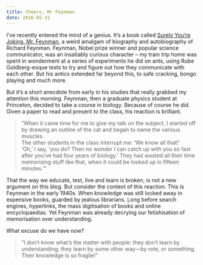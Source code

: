 ```yaml
---
title: Cheers, Mr Feynman.
date: 2016-05-31
---
```


<!--kg-card-begin: html--><p>I’ve recently entered the mind of a genius. It’s a book called <a href="http://amzn.to/1THQXNo">Surely You’re Joking, Mr. Feynman</a>, a weird amalgam of biography and autobiography of Richard Feynman. Feynman, Nobel prize winner and popular science communicator, was an insatiably curious character – my train trip home was spent in wonderment at a series of experiments he did on ants, using Rube Goldberg-esque tests to try and figure out how they communicate with each other. But his antics extended far beyond this, to safe cracking, bongo playing and much more.</p>
<p>But it’s a short anecdote from early in his studies that really grabbed my attention this morning. Feynman, then a graduate physics student at Princeton, decided to take a course in biology. Because of course he did. Given a paper to read and present to the class, his reaction is brilliant.</p>
<blockquote>
<p>”When it came time for me to give my talk on the subject, I started off by drawing an outline of the cat and began to name the various muscles.<br />
The other students in the class interrupt me: ‘We know all that!’<br />
‘Oh,’ I say, ‘you do? Then no wonder I can catch up with you so fast after you’ve had four years of biology.’ They had wasted all their time memorising stuff like that, when it could be looked up in fifteen minutes.’”</p>
</blockquote>
<p>That the way we educate, test, live and learn is broken, is not a new argument on this blog. But consider the context of this reaction. This is Feynman in the early 1940s. When knowledge was still locked away in expensive books, guarded by jealous librarians. Long before search engines, hyperlinks, the mass digitisation of books and online encyclopaedias. Yet Feynman was already decrying our fetishisation of memorisation over understanding.</p>
<p>What excuse do we have now?</p>
<blockquote>
<p>”I don’t know what’s the matter with people: they don’t learn by understanding; they learn by some other way—by rote, or something. Their knowledge is so fragile!”</p>
</blockquote>
<!--kg-card-end: html-->